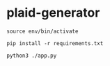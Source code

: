 # plaid-generator


```source env/bin/activate```

```pip install -r requirements.txt```

```python3 ./app.py```